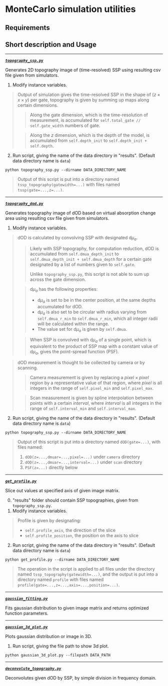 # MonteCarlo simulation utilities

## Requirements


## Short description and Usage
---
[***`topography_ssp.py`***](https://github.com/pasca-l/light-propagation-simulator/blob/main/utils/topography_ssp.py)

Generates 2D topography image of (time-resolved) SSP using resulting csv file given from simulators.

1. Modify instance variables.
> Output of simulation gives the time-resolved SSP in the shape of ($z \times x \times y$) per gate, topography is given by summing up maps along certain dimensions.
>> Along the gate dimension, which is the time-resolution of measurement, is accumulated for `self.total_gate // self.gate_width` numbers of gate.
>
>> Along the $z$ dimension, which is the depth of the model, is accumulated from `self.depth_init` to `self.depth_init + self.depth`.

2. Run script, giving the name of the data directory in "results". (Default data directory name is `data`)
```
python topography_ssp.py --dirname DATA_DIRECTORY_NAME
```

> Output of this script is put into a directory named `tssp_topography(gatewidth=...)` with files named `tssp(gate=...,z=...)`.

---
[***`topography_dod.py`***](https://github.com/pasca-l/light-propagation-simulator/blob/main/utils/topography_dod.py)

Generates topography image of dOD based on virtual absorption change area using resulting csv file given from simulators.

1. Modify instance variables.
> dOD is calculated by convolving SSP with designated d$\mu_a$.
>> Likely with SSP topography, for computation reduction, dOD is accumulated from `self.dmua_depth_init` to `self.dmua_depth_init + self.dmua_depth` for a certain gate designated by a list of numbers given to `self.gate`.
>>
>> Unlike `topography_ssp.py`, this script is not able to sum up across the gate dimension.
>
>> d$\mu_a$ has the following properties:
>> - d$\mu_a$ is set to be in the center position, at the same depths accumulated for dOD.
>> - d$\mu_a$ is also set to be circular with radius varying from `self.dmua_r_min` to `self.dmua_r_min`, which all integer radii will be calculated within the range.
>> - The value set for d$\mu_a$ is given by `self.dmua`.
>
>> When SSP is convolved with d$\mu_a$ of a single point, which is equivalent to the product of SSP map with a constant value of d$\mu_a$, gives the point-spread function (PSF).

> dOD measurement is thought to be collected by camera or by scanning.
>> Camera measurement is given by replacing a $pixel \times pixel$ region by a representative value of that region, where $pixel$ is all integers in the range of `self.pixel_min` and `self.pixel_max`.
>
>> Scan measurement is given by spline interpolation between points with a certain $interval$, where $interval$ is all integers in the range of `self.interval_min` and `self.interval_max`.

2. Run script, giving the name of the data directory in "results". (Default data directory name is `data`)
```
python topography_ssp.py --dirname DATA_DIRECTORY_NAME
```

> Output of this script is put into a directory named `dOD(gate=...)`, with files named:
> 1. `dOD(z=...,dmuar=...,pixel=...)` under `camera` directory
> 2. `dOD(z=...,dmuar=...,interval=...)` under `scan` directory
> 3. `PSF(z=...)` directly below

---
[***`get_profile.py`***](https://github.com/pasca-l/light-propagation-simulator/blob/main/utils/get_profile.py)

Slice out values at specified axis of given image matrix.

0. "results" folder should contain SSP topographies, given from `topography_ssp.py`.
1. Modify instance variables.
> Profile is given by designating:
> - `self.profile_axis`, the direction of the slice
> - `self.profile_position`, the position on the axis to slice

2. Run script, giving the name of the data directory in "results". (Default data directory name is `data`)
```
python get_profile.py --dirname DATA_DIRECTORY_NAME
```

> The operation in the script is applied to all files under the directory named `tssp_topography(gatewidth=...)`, and the output is put into a directory named `profile` with files named `profile(gate=...,z=...,axis=...,position=...)`.

---
[***`gaussian_fitting.py`***](https://github.com/pasca-l/light-propagation-simulator/blob/main/utils/gaussian_fitting.py)

Fits gaussian distribution to given image matrix and returns optimized function parameters.


---
[***`gaussian_3d_plot.py`***](https://github.com/pasca-l/light-propagation-simulator/blob/main/utils/gaussian_3d_plot.py)

Plots gaussian distribution or image in 3D.

1. Run script, giving the file path to show 3d plot.
```
python gaussian_3d_plot.py --filepath DATA_PATH
```

---
[***`deconvolute_topography.py`***](https://github.com/pasca-l/light-propagation-simulator/blob/main/utils/deconvolute_topography.py)

Deconvolutes given dOD by SSP, by simple division in frequency domain.